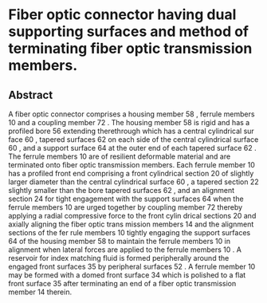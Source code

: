 # Fiber optic connector having dual supporting surfaces and method of terminating fiber optic transmission members.

## Abstract
A fiber optic connector comprises a housing member 58 , ferrule members 10 and a coupling member 72 . The housing member 58 is rigid and has a profiled bore 56 extending therethrough which has a central cylindrical sur face 60 , tapered surfaces 62 on each side of the central cylindrical surface 60 , and a support surface 64 at the outer end of each tapered surface 62 . The ferrule members 10 are of resilient deformable material and are terminated onto fiber optic transmission members. Each ferrule member 10 has a profiled front end comprising a front cylindrical section 20 of slightly larger diameter than the central cylindrical surface 60 , a tapered section 22 slightly smaller than the bore tapered surfaces 62 , and an alignment section 24 for tight engagement with the support surfaces 64 when the ferrule members 10 are urged together by coupling member 72 thereby applying a radial compressive force to the front cylin drical sections 20 and axially aligning the fiber optic trans mission members 14 and the alignment sections of the fer rule members 10 tightly engaging the support surfaces 64 of the housing member 58 to maintain the ferrule members 10 in alignment when lateral forces are applied to the ferrule members 10 . A reservoir for index matching fluid is formed peripherally around the engaged front surfaces 35 by peripheral surfaces 52 . A ferrule member 10 may be formed with a domed front surface 34 which is polished to a flat front surface 35 after terminating an end of a fiber optic transmission member 14 therein.